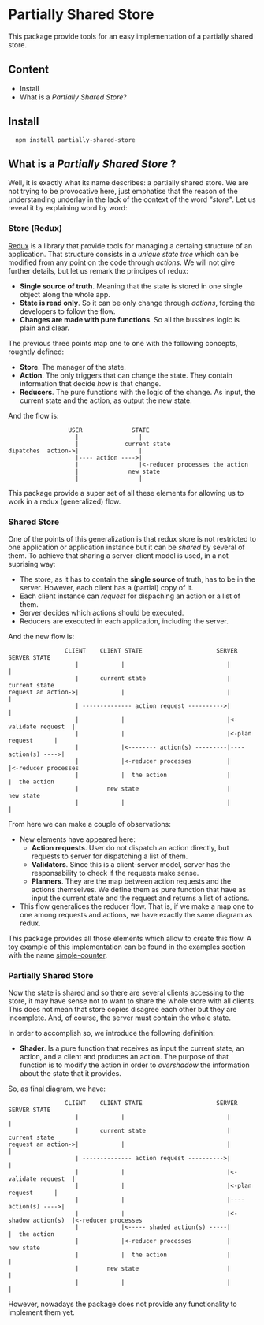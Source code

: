 # Partially Shared Store

This package provide tools for an easy implementation of a partially shared store.

## Content

- Install
- What is a _Partially Shared Store_?

## Install

```
  npm install partially-shared-store
```

## What is a _Partially Shared Store_ ?

Well, it is exactly what its name describes: a partially shared store. We are not trying to be provocative here, just emphatise that the reason of the understanding underlay in the lack of the context of the word _"store"_. Let us reveal it by explaining word by word:

### Store (Redux)

[Redux](<https://en.wikipedia.org/wiki/Redux_(JavaScript_library)>) is a library that provide tools for managing a certaing structure of an application. That structure consists in a _unique state tree_ which can be modified from any point on the code through _actions_. We will not give further details, but let us remark the principes of redux:

- **Single source of truth**. Meaning that the state is stored in one single object along the whole app.
- **State is read only**. So it can be only change through _actions_, forcing the developers to follow the flow.
- **Changes are made with pure functions**. So all the bussines logic is plain and clear.

The previous three points map one to one with the following concepts, roughtly defined:

- **Store**. The manager of the state.
- **Action**. The only triggers that can change the state. They contain information that decide _how_ is that change.
- **Reducers**. The pure functions with the logic of the change. As input, the current state and the action, as output the new state.

And the flow is:

```
                 USER              STATE
                   |                 |
                   |             current state
dipatches  action->|                 |
                   |---- action ---->|
                   |                 |<-reducer processes the action
                   |              new state
                   |                 |
```

This package provide a super set of all these elements for allowing us to work in a redux (generalized) flow.

### Shared Store

One of the points of this generalization is that redux store is not restricted to one application or application instance but it can be _shared_ by several of them. To achieve that sharing a server-client model is used, in a not suprising way:

- The store, as it has to contain the **single source** of truth, has to be in the server. However, each client has a (partial) copy of it.
- Each client instance can _request_ for dispaching an action or a list of them.
- Server decides which actions should be executed.
- Reducers are executed in each application, including the server.

And the new flow is:

```
                CLIENT    CLIENT STATE                     SERVER            SERVER STATE
                   |            |                             |                    |
                   |      current state                       |              current state
request an action->|            |                             |                    |
                   | -------------- action request ---------->|                    |
                   |            |                             |<-validate request  |
                   |            |                             |<-plan request      |
                   |            |<-------- action(s) ---------|---- action(s) ---->|
                   |            |<-reducer processes          |                    |<-reducer processes
                   |            |  the action                 |                    |  the action
                   |        new state                         |                new state
                   |            |                             |                    |
```

From here we can make a couple of observations:

- New elements have appeared here:
  - **Action requests**. User do not dispatch an action directly, but requests to server for dispatching a list of them.
  - **Validators**. Since this is a client-server model, server has the responsability to check if the requests make sense.
  - **Planners**. They are the map between action requests and the actions themselves. We define them as pure function that have as input the current state and the request and returns a list of actions.
- This flow generalices the reducer flow. That is, if we make a map one to one among requests and actions, we have exactly the same diagram as redux.

This package provides all those elements which allow to create this flow. A toy example of this implementation can be found in the examples section with the name [simple-counter](https://github.com/netsmash/partially-shared-store/tree/master/examples/simple-counter).

### Partially Shared Store

Now the state is shared and so there are several clients accessing to the store, it may have sense not to want to share the whole store with all clients. This does not mean that store copies disagree each other but they are incomplete. And, of course, the server must contain the whole state.

In order to accomplish so, we introduce the following definition:

- **Shader**. Is a pure function that receives as input the current state, an action, and a client and produces an action. The purpose of that function is to modify the action in order to _overshadow_ the information about the state that it provides.

So, as final diagram, we have:

```
                CLIENT    CLIENT STATE                     SERVER            SERVER STATE
                   |            |                             |                    |
                   |      current state                       |              current state
request an action->|            |                             |                    |
                   | -------------- action request ---------->|                    |
                   |            |                             |<-validate request  |
                   |            |                             |<-plan request      |
                   |            |                             |---- action(s) ---->|
                   |            |                             |<-shadow action(s)  |<-reducer processes
                   |            |<----- shaded action(s) -----|                    |  the action
                   |            |<-reducer processes          |                new state
                   |            |  the action                 |                    |
                   |        new state                         |                    |
                   |            |                             |                    |
```

However, nowadays the package does not provide any functionality to
implement them yet.
